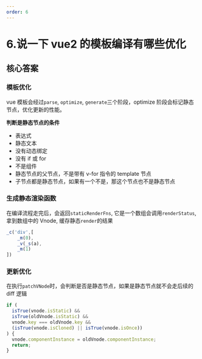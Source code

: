 ```yaml
---
order: 6
---
```


# 6.说一下 vue2 的模板编译有哪些优化

## 核心答案

### 模板优化

vue 模板会经过`parse`, `optimize`, `generate`三个阶段，optimize 阶段会标记静态节点，优化更新的性能。

**判断是静态节点的条件**

- 表达式
- 静态文本
- 没有动态绑定
- 没有 if 或 for
- 不是组件
- 静态节点的父节点，不是带有 v-for 指令的 template 节点
- 子节点都是静态节点，如果有一个不是，那这个节点也不是静态节点

### 生成静态渲染函数

在编译流程走完后，会返回`staticRenderFns`, 它是一个数组会调用`renderStatus`, 拿到数组中的 Vnode, 缓存静态`render`的结果

```js
_c('div',[
    _m(0),
    _v(_s(a),
    _m(1)
])
```

### 更新优化

在执行`patchVNode`时，会判断是否是静态节点，如果是静态节点就不会走后续的 diff 逻辑

```js
if (
  isTrue(vnode.isStatic) &&
  isTrue(oldVnode.isStatic) &&
  vnode.key === oldVnode.key &&
  (isTrue(vnode.isCloned) || isTrue(vnode.isOnce))
) {
  vnode.componentInstance = oldVnode.componentInstance;
  return;
}
```
